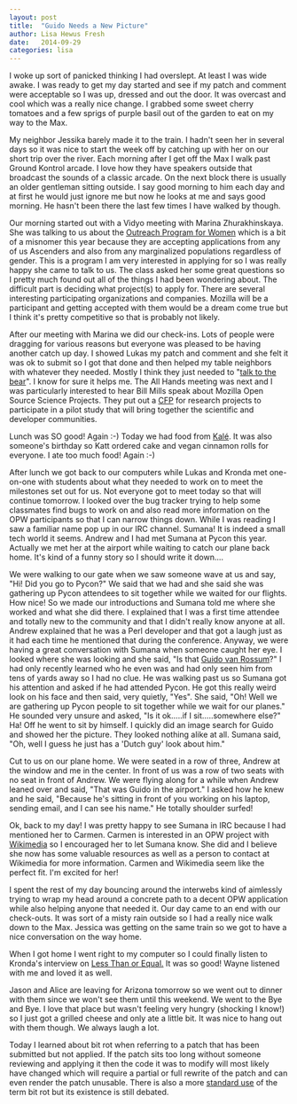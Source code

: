 ```yaml
---
layout: post
title:  "Guido Needs a New Picture"
author: Lisa Hewus Fresh
date:   2014-09-29
categories: lisa
---
```


I woke up sort of panicked thinking I had overslept. At least I was wide awake. I was ready to get my day started and see if my patch and comment were acceptable so I was up, dressed and out the door. It was overcast and cool which was a really nice change. I grabbed some sweet cherry tomatoes and a few sprigs of purple basil out of the garden to eat on my way to the Max.

My neighbor Jessika barely made it to the train. I hadn't seen her in several days so it was nice to start the week off by catching up with her on our short trip over the river. Each morning after I get off the Max I walk past Ground Kontrol arcade. I love how they have speakers outside that broadcast the sounds of a classic arcade. On the next block there is usually an older gentleman sitting outside. I say good morning to him each day and at first he would just ignore me but now he looks at me and says good morning. He hasn't been there the last few times I have walked by though.

Our morning started out with a Vidyo meeting with Marina Zhurakhinskaya. She was talking to us about the <a href="http://gnome.org/opw/" target="_blank">Outreach Program for Women</a> which is a bit of a misnomer this year because they are accepting applications from any of us Ascenders and also from any marginalized populations regardless of gender. This is a program I am very interested in applying for so I was really happy she came to talk to us. The class asked her some great questions so I pretty much found out all of the things I had been wondering about. The difficult part is deciding what project(s) to apply for. There are several interesting participating organizations and companies. Mozilla will be a participant and getting accepted with them would be a dream come true but I think it's pretty competitive so that is probably not likely.

After our meeting with Marina we did our check-ins. Lots of people were dragging for various reasons but everyone was pleased to be having another catch up day. I showed Lukas my patch and comment and she felt it was ok to submit so I got that done and then helped my table neighbors with whatever they needed. Mostly I think they just needed to "<a href="http://www.perlmonks.org/?node_id=376075" target="_blank">talk to the bear</a>". I know for sure it helps me. The All Hands meeting was next and I was particularly interested to hear Bill Mills speak about Mozilla Open Source Science Projects. They put out a <a href="http://mozillascience.org/bringing-researchers-and-developers-together-a-call-for-proposals/" target="_blank">CFP</a> for research projects to participate in a pilot study that will bring together the scientific and developer communities.

Lunch was SO good! Again :-)  Today we had food from <a href="http://www.kalepdx.com/" target="_blank">Kalé</a>. It was also someone's birthday so Katt ordered cake and vegan cinnamon rolls for everyone. I ate too much food! Again :-)

After lunch we got back to our computers while Lukas and Kronda met one-on-one with students about what they needed to work on to meet the milestones set out for us. Not everyone got to meet today so that will continue tomorrow. I looked over the bug tracker trying to help some classmates find bugs to work on and also read more information on the OPW participants so that I can narrow things down. While I was reading I saw a familiar name pop up in our IRC channel. Sumana! It is indeed a small tech world it seems. Andrew and I had met Sumana at Pycon this year. Actually we met her at the airport while waiting to catch our plane back home. It's kind of a funny story so I should write it down....

We were walking to our gate when we saw someone wave at us and say, "Hi! Did you go to Pycon?" We said that we had and she said she was gathering up Pycon attendees to sit together while we waited for our flights. How nice! So we made our introductions and Sumana told me where she worked and what she did there. I explained that I was a first time attendee and totally new to the community and that I didn't really know anyone at all. Andrew explained that he was a Perl developer and that got a laugh just as it had each time he mentioned that during the conference. Anyway, we were having a great conversation with Sumana when someone caught her eye. I looked where she was looking and she said, "Is that <a href="https://www.python.org/~guido/" target="_blank">Guido van Rossum</a>?" I had only recently learned who he even was and had only seen him from tens of yards away so I had no clue. He was walking past us so Sumana got his attention and asked if he had attended Pycon. He got this really weird look on his face and then said, very quietly, "Yes". She said, "Oh! Well we are gathering up Pycon people to sit together while we wait for our planes." He sounded very unsure and asked, "Is it ok.....if I sit.....somewhere else?" Ha! Off he went to sit by himself. I quickly did an image search for Guido and showed her the picture. They looked nothing alike at all. Sumana said, "Oh, well I guess he just has a 'Dutch guy' look about him."

Cut to us on our plane home. We were seated in a row of three, Andrew at the window and me in the center. In front of us was a row of two seats with no seat in front of Andrew. We were flying along for a while when Andrew leaned over and said, "That was Guido in the airport." I asked how he knew and he said, "Because he's sitting in front of you working on his laptop, sending email, and I can see his name." He totally shoulder surfed!

Ok, back to my day! I was pretty happy to see Sumana in IRC because I had mentioned her to Carmen. Carmen is interested in an OPW project with <a href="https://www.wikimedia.org/" target="_blank">Wikimedia</a> so I encouraged her to let Sumana know. She did and I believe she now has some valuable resources as well as a person to contact at Wikimedia for more information. Carmen and Wikimedia seem like the perfect fit. I'm excited for her!

I spent the rest of my day bouncing around the interwebs kind of aimlessly trying to wrap my head around a concrete path to a decent OPW application while also helping anyone that needed it. Our day came to an end with our check-outs. It was sort of a misty rain outside so I had a really nice walk down to the Max. Jessica was getting on the same train so we got to have a nice conversation on the way home.

When I got home I went right to my computer so I could finally listen to Kronda's interview on <a href="http://www.lessthanorequal.com/episodes/10" target="_blank">Less Than or Equal.</a> It was so good! Wayne listened with me and loved it as well.

Jason and Alice are leaving for Arizona tomorrow so we went out to dinner with them since we won't see them until this weekend. We went to the Bye and Bye. I love that place but wasn't feeling very hungry (shocking I know!) so I just got a grilled cheese and only ate a little bit. It was nice to hang out with them though. We always laugh a lot.

Today I learned about bit rot when referring to a patch that has been submitted but not applied. If the patch sits too long without someone reviewing and applying it then the code it was to modify will most likely have changed which will require a partial or full rewrite of the patch and can even render the patch unusable. There is also a more <a href="http://america.aljazeera.com/articles/2014/3/18/bit-rot-the-internetneverforgetsaordoesit.html" target="_blank">standard use</a> of the term bit rot but its existence is still debated.
